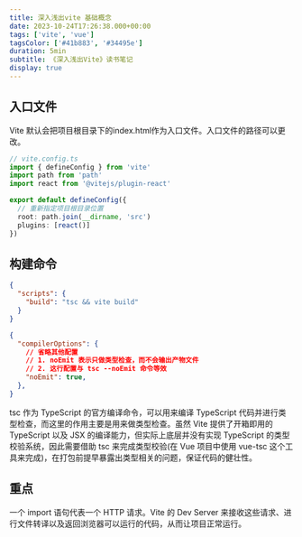 ```yaml
---
title: 深入浅出vite 基础概念
date: 2023-10-24T17:26:38.000+00:00
tags: ['vite', 'vue']
tagsColor: ['#41b883', '#34495e']
duration: 5min
subtitle: 《深入浅出Vite》读书笔记
display: true
---
```


## 入口文件
Vite 默认会把项目根目录下的index.html作为入口文件。入口文件的路径可以更改。
```ts
// vite.config.ts
import { defineConfig } from 'vite'
import path from 'path'
import react from '@vitejs/plugin-react'

export default defineConfig({
  // 重新指定项目根目录位置
  root: path.join(__dirname, 'src')
  plugins: [react()]
})
```

## 构建命令
```json
{
  "scripts": {
    "build": "tsc && vite build"
  }
}
```
```json
{
  "compilerOptions": {
    // 省略其他配置
    // 1. noEmit 表示只做类型检查，而不会输出产物文件
    // 2. 这行配置与 tsc --noEmit 命令等效
    "noEmit": true,
  },
}
```
tsc 作为 TypeScript 的官方编译命令，可以用来编译 TypeScript 代码并进行类型检查，而这里的作用主要是用来做类型检查。虽然 Vite 提供了开箱即用的 TypeScript 以及 JSX 的编译能力，但实际上底层并没有实现 TypeScript 的类型校验系统，因此需要借助 tsc 来完成类型校验(在 Vue 项目中使用 vue-tsc 这个工具来完成)，在打包前提早暴露出类型相关的问题，保证代码的健壮性。

## 重点
一个 import 语句代表一个 HTTP 请求。Vite 的 Dev Server 来接收这些请求、进行文件转译以及返回浏览器可以运行的代码，从而让项目正常运行。
